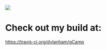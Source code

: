 ![](https://travis-ci.org/dylanham/gCamp.svg)
# Check out my build at:

https://travis-ci.org/dylanham/gCamp
